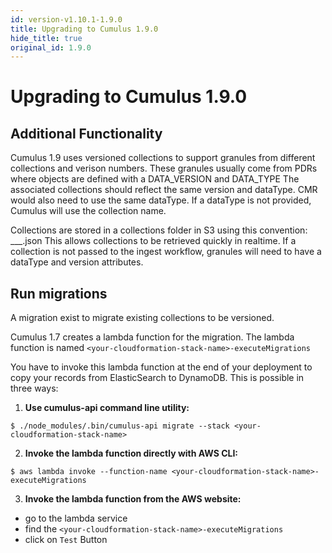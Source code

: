 ```yaml
---
id: version-v1.10.1-1.9.0
title: Upgrading to Cumulus 1.9.0
hide_title: true
original_id: 1.9.0
---
```


# Upgrading to Cumulus 1.9.0

## Additional Functionality

Cumulus 1.9 uses versioned collections to support granules from different collections and verison numbers.
These granules usually come from PDRs where objects are defined with a DATA_VERSION and DATA_TYPE
The associated collections should reflect the same version and dataType.  CMR would also need to use the same dataType.
If a dataType is not provided, Cumulus will use the collection name.

Collections are stored in a collections folder in S3 using this convention: <dataType>___<version>.json
This allows collections to be retrieved quickly in realtime.
If a collection is not passed to the ingest workflow, granules will need to have a dataType and version attributes.

## Run migrations

A migration exist to migrate existing collections to be versioned.

Cumulus 1.7 creates a lambda function for the migration. The lambda function is named `<your-cloudformation-stack-name>-executeMigrations`

You have to invoke this lambda function at the end of your deployment to copy your records from ElasticSearch to DynamoDB. This is possible in three ways:

1. **Use cumulus-api command line utility:**
```
$ ./node_modules/.bin/cumulus-api migrate --stack <your-cloudformation-stack-name>
```
2. **Invoke the lambda function directly with AWS CLI:**
```
$ aws lambda invoke --function-name <your-cloudformation-stack-name>-executeMigrations
```
3. **Invoke the lambda function from the AWS website:**
  - go to the lambda service
  - find the `<your-cloudformation-stack-name>-executeMigrations`
  - click on `Test` Button
